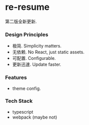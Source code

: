 # re-resume

第二版全新更新.

### Design Principles
- 极简. Simplicity matters.
- 无依赖. No React, just static assets.
- 可配置. Configurable.
- 更新迅速. Update faster.

### Features
- theme config.


### Tech Stack
- typescript
- webpack (maybe not)
